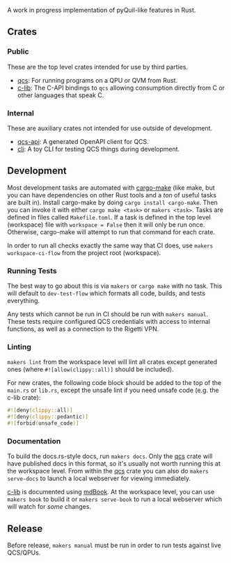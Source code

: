 A work in progress implementation of pyQuil-like features in Rust.

## Crates

### Public

These are the top level crates intended for use by third parties.

- [qcs]: For running programs on a QPU or QVM from Rust.
- [c-lib]: The C-API bindings to `qcs` allowing consumption directly from C or other languages that speak C.

### Internal

These are auxiliary crates not intended for use outside of development.

- [qcs-api](./qcs-api/README.md): A generated OpenAPI client for QCS.
- [cli](./cli/README.md): A toy CLI for testing QCS things during development.

## Development

Most development tasks are automated with [cargo-make] (like make, but you can have dependencies on other Rust tools and a _ton_ of useful tasks are built in). Install cargo-make by doing `cargo install cargo-make`. Then you can invoke it with either `cargo make <task>` or `makers <task>`. Tasks are defined in files called `Makefile.toml`. If a task is defined in the top level (workspace) file with `workspace = False` then it will only be run once. Otherwise, cargo-make will attempt to run that command for each crate.

In order to run all checks exactly the same way that CI does, use `makers workspace-ci-flow` from the project root (workspace).

### Running Tests

The best way to go about this is via `makers` or `cargo make` with no task. This will default to `dev-test-flow` which formats all code, builds, and tests everything.

Any tests which cannot be run in CI should be run with `makers manual`. These tests require configured QCS credentials with access to internal functions, as well as a connection to the Rigetti VPN.

### Linting

`makers lint` from the workspace level will lint all crates except generated ones (where `#![allow(clippy::all)]` should be included).

For new crates, the following code block should be added to the top of the `main.rs` or `lib.rs`, except the unsafe lint if you need unsafe code (e.g. the c-lib crate):

```rust
#![deny(clippy::all)]
#![deny(clippy::pedantic)]
#![forbid(unsafe_code)]
```

### 

### Documentation

To build the docs.rs-style docs, run `makers docs`. Only the [qcs] crate will have published docs in this format, so it's usually not worth running this at the workspace level. From within the [qcs] crate you can also do `makers serve-docs` to launch a local webserver for viewing immediately.

[c-lib] is documented using [mdBook]. At the workspace level, you can use `makers book` to build it or `makers serve-book` to run a local webserver which will watch for _some_ changes.

## Release

Before release, `makers manual` must be run in order to run tests against live QCS/QPUs.

[cargo-make]: https://sagiegurari.github.io/cargo-make/
[c-lib]: ./c-lib/README.md
[qcs]: ./qcs/README.md
[mdbook]: https://rust-lang.github.io/mdBook/